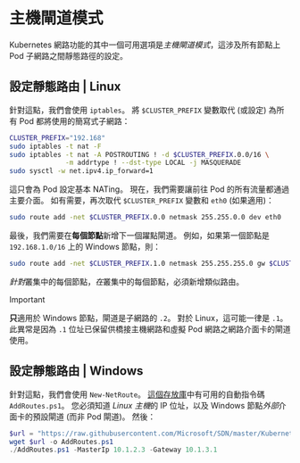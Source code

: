 # <a name="host-gateway-mode"></a>主機閘道模式 #
Kubernetes 網路功能的其中一個可用選項是*主機閘道模式*，這涉及所有節點上 Pod 子網路之間靜態路徑的設定。


## <a name="configuring-static-routes--linux"></a>設定靜態路由 | Linux ##
針對這點，我們會使用 `iptables`。 將 `$CLUSTER_PREFIX` 變數取代 (或設定) 為所有 Pod 都將使用的簡寫式子網路：

```bash
CLUSTER_PREFIX="192.168"
sudo iptables -t nat -F
sudo iptables -t nat -A POSTROUTING ! -d $CLUSTER_PREFIX.0.0/16 \
              -m addrtype ! --dst-type LOCAL -j MASQUERADE
sudo sysctl -w net.ipv4.ip_forward=1
```

這只會為 Pod 設定基本 NATing。 現在，我們需要讓前往 Pod 的所有流量都通過主要介面。 如有需要，再次取代 `$CLUSTER_PREFIX` 變數和 `eth0` (如果適用)：

```bash
sudo route add -net $CLUSTER_PREFIX.0.0 netmask 255.255.0.0 dev eth0
```

最後，我們需要在**每個節點**新增下一個躍點閘道。 例如，如果第一個節點是 `192.168.1.0/16` 上的 Windows 節點，則：

```bash
sudo route add -net $CLUSTER_PREFIX.1.0 netmask 255.255.255.0 gw $CLUSTER_PREFIX.1.2 dev eth0
```

*針對*叢集中的每個節點，*在*叢集中的每個節點，必須新增類似路由。


<a name="explanation-2-suffix"></a>
> [!Important]  
> **只**適用於 Windows 節點，閘道是子網路的 `.2`。 對於 Linux，這可能一律是 `.1`。 此異常是因為 `.1` 位址已保留供橋接主機網路和虛擬 Pod 網路之網路介面卡的閘道使用。


## <a name="configuring-static-routes--windows"></a>設定靜態路由 | Windows ##
針對這點，我們會使用 `New-NetRoute`。 [這個存放庫](https://github.com/Microsoft/SDN/blob/master/Kubernetes/windows/AddRoutes.ps1)中有可用的自動指令碼 `AddRoutes.ps1`。 您必須知道 *Linux 主機*的 IP 位址，以及 Windows 節點*外部*介面卡的預設閘道 (而非 Pod 閘道)。 然後：

```powershell
$url = "https://raw.githubusercontent.com/Microsoft/SDN/master/Kubernetes/windows/AddRoutes.ps1"
wget $url -o AddRoutes.ps1
./AddRoutes.ps1 -MasterIp 10.1.2.3 -Gateway 10.1.3.1
```
